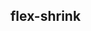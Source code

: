 ## flex-shrink


<!-- CSSJSON.flex-shrink.description -->

<!-- CSSJSON.flex-shrink.syntax -->

<!-- CSSJSON.flex-shrink.values -->

<!-- CSSJSON.flex-shrink.defaultValue -->

<!-- CSSJSON.flex-shrink.unixTags -->

<!-- CSSJSON.flex-shrink.compatibility -->

<!-- CSSJSON.flex-shrink.example -->

<!-- CSSJSON.flex-shrink.reference -->
